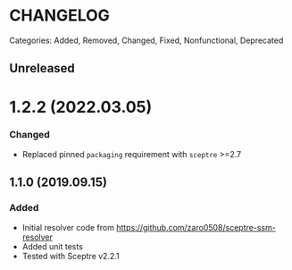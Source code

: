 # CHANGELOG

Categories: Added, Removed, Changed, Fixed, Nonfunctional, Deprecated

## Unreleased

<!--- All unreleased items go here  -->
# 1.2.2 (2022.03.05)

### Changed
- Replaced pinned `packaging` requirement with `sceptre` >=2.7

## 1.1.0 (2019.09.15)

### Added

- Initial resolver code from https://github.com/zaro0508/sceptre-ssm-resolver
- Added unit tests
- Tested with Sceptre v2.2.1
